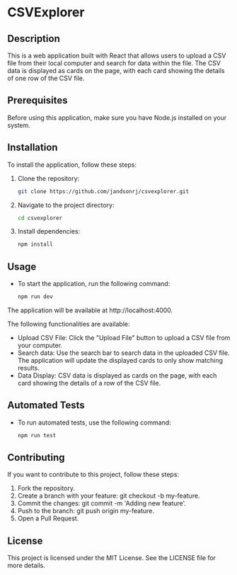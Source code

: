 # CSVExplorer

## Description

This is a web application built with React that allows users to upload a CSV file from their local computer and search for data within the file. The CSV data is displayed as cards on the page, with each card showing the details of one row of the CSV file.

## Prerequisites

Before using this application, make sure you have Node.js installed on your system.

## Installation

To install the application, follow these steps:

1. Clone the repository:

    ```bash
    git clone https://github.com/jandsonrj/csvexplorer.git
    ```

2. Navigate to the project directory:

    ```bash
    cd csvexplorer
    ```

3. Install dependencies:

    ```bash
    npm install
    ```

## Usage

- To start the application, run the following command:

    ```bash
    npm run dev
    ```

The application will be available at http://localhost:4000.

The following functionalities are available:

- Upload CSV File: Click the "Upload File" button to upload a CSV file from your computer.
- Search data: Use the search bar to search data in the uploaded CSV file. The application will update the displayed cards to only show matching results.
- Data Display: CSV data is displayed as cards on the page, with each card showing the details of a row of the CSV file.

## Automated Tests

- To run automated tests, use the following command:

    ```bash
    npm run test
    ```

## Contributing

If you want to contribute to this project, follow these steps:

1. Fork the repository.
2. Create a branch with your feature: git checkout -b my-feature.
3. Commit the changes: git commit -m 'Adding new feature'.
4. Push to the branch: git push origin my-feature.
5. Open a Pull Request.

## License

This project is licensed under the MIT License. See the LICENSE file for more details.
